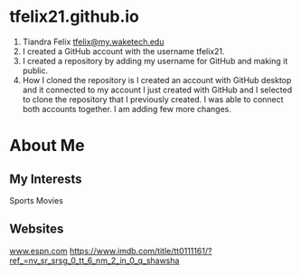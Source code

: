 # tfelix21.github.io

1. Tiandra Felix tfelix@my.waketech.edu
2. I created a GitHub account with the username tfelix21.
3. I created a repository by adding my username for GitHub and making it public.
4. How I cloned the repository is I created an account with GitHub desktop and it connected to my account I just created with GitHub and I selected to clone the repository that I previously created. 
I was able to connect both accounts together. I am adding few more changes.
# About Me 
## My Interests 
Sports
Movies
## Websites 
www.espn.com
https://www.imdb.com/title/tt0111161/?ref_=nv_sr_srsg_0_tt_6_nm_2_in_0_q_shawsha
